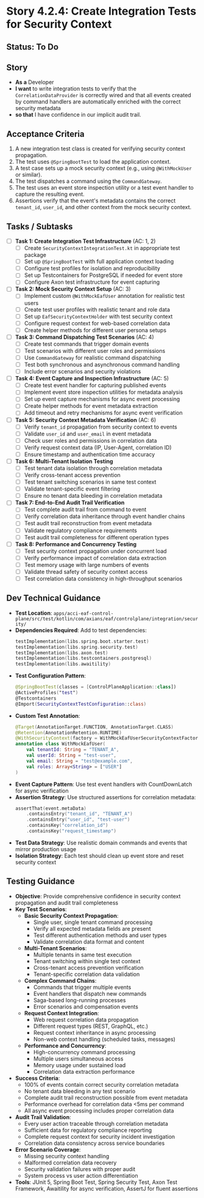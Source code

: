 # Story 4.2.4: Create Integration Tests for Security Context

## Status: To Do

## Story
- **As a** Developer
- **I want** to write integration tests to verify that the `CorrelationDataProvider` is correctly wired and that all events created by command handlers are automatically enriched with the correct security metadata
- **so that** I have confidence in our implicit audit trail.

## Acceptance Criteria
1. A new integration test class is created for verifying security context propagation.
2. The test uses `@SpringBootTest` to load the application context.
3. A test case sets up a mock security context (e.g., using `@WithMockUser` or similar).
4. The test dispatches a command using the `CommandGateway`.
5. The test uses an event store inspection utility or a test event handler to capture the resulting event.
6. Assertions verify that the event's metadata contains the correct `tenant_id`, `user_id`, and other context from the mock security context.

## Tasks / Subtasks

- [ ] **Task 1: Create Integration Test Infrastructure** (AC: 1, 2)
  - [ ] Create `SecurityContextIntegrationTest.kt` in appropriate test package
  - [ ] Set up `@SpringBootTest` with full application context loading
  - [ ] Configure test profiles for isolation and reproducibility
  - [ ] Set up Testcontainers for PostgreSQL if needed for event store
  - [ ] Configure Axon test infrastructure for event capturing

- [ ] **Task 2: Mock Security Context Setup** (AC: 3)
  - [ ] Implement custom `@WithMockEafUser` annotation for realistic test users
  - [ ] Create test user profiles with realistic tenant and role data
  - [ ] Set up `EafSecurityContextHolder` with test security context
  - [ ] Configure request context for web-based correlation data
  - [ ] Create helper methods for different user persona setups

- [ ] **Task 3: Command Dispatching Test Scenarios** (AC: 4)
  - [ ] Create test commands that trigger domain events
  - [ ] Test scenarios with different user roles and permissions
  - [ ] Use `CommandGateway` for realistic command dispatching
  - [ ] Test both synchronous and asynchronous command handling
  - [ ] Include error scenarios and security violations

- [ ] **Task 4: Event Capture and Inspection Infrastructure** (AC: 5)
  - [ ] Create test event handler for capturing published events
  - [ ] Implement event store inspection utilities for metadata analysis
  - [ ] Set up event capture mechanisms for async event processing
  - [ ] Create helper methods for event metadata extraction
  - [ ] Add timeout and retry mechanisms for async event verification

- [ ] **Task 5: Security Context Metadata Verification** (AC: 6)
  - [ ] Verify `tenant_id` propagation from security context to events
  - [ ] Validate `user_id` and `user_email` in event metadata
  - [ ] Check user roles and permissions in correlation data
  - [ ] Verify request context data (IP, User-Agent, correlation ID)
  - [ ] Ensure timestamp and authentication time accuracy

- [ ] **Task 6: Multi-Tenant Isolation Testing**
  - [ ] Test tenant data isolation through correlation metadata
  - [ ] Verify cross-tenant access prevention
  - [ ] Test tenant switching scenarios in same test context
  - [ ] Validate tenant-specific event filtering
  - [ ] Ensure no tenant data bleeding in correlation metadata

- [ ] **Task 7: End-to-End Audit Trail Verification**
  - [ ] Test complete audit trail from command to event
  - [ ] Verify correlation data inheritance through event handler chains
  - [ ] Test audit trail reconstruction from event metadata
  - [ ] Validate regulatory compliance requirements
  - [ ] Test audit trail completeness for different operation types

- [ ] **Task 8: Performance and Concurrency Testing**
  - [ ] Test security context propagation under concurrent load
  - [ ] Verify performance impact of correlation data extraction
  - [ ] Test memory usage with large numbers of events
  - [ ] Validate thread safety of security context access
  - [ ] Test correlation data consistency in high-throughput scenarios

## Dev Technical Guidance

- **Test Location**: `apps/acci-eaf-control-plane/src/test/kotlin/com/axians/eaf/controlplane/integration/security/`
- **Dependencies Required**: Add to test dependencies:
  ```kotlin
  testImplementation(libs.spring.boot.starter.test)
  testImplementation(libs.spring.security.test)
  testImplementation(libs.axon.test)
  testImplementation(libs.testcontainers.postgresql)
  testImplementation(libs.awaitility)
  ```
- **Test Configuration Pattern**:
  ```kotlin
  @SpringBootTest(classes = [ControlPlaneApplication::class])
  @ActiveProfiles("test")
  @Testcontainers
  @Import(SecurityContextTestConfiguration::class)
  ```
- **Custom Test Annotation**:
  ```kotlin
  @Target(AnnotationTarget.FUNCTION, AnnotationTarget.CLASS)
  @Retention(AnnotationRetention.RUNTIME)
  @WithSecurityContext(factory = WithMockEafUserSecurityContextFactory::class)
  annotation class WithMockEafUser(
      val tenantId: String = "TENANT_A",
      val userId: String = "test-user",
      val email: String = "test@example.com",
      val roles: Array<String> = ["USER"]
  )
  ```
- **Event Capture Pattern**: Use test event handlers with CountDownLatch for async verification
- **Assertion Strategy**: Use structured assertions for correlation metadata:
  ```kotlin
  assertThat(event.metaData)
      .containsEntry("tenant_id", "TENANT_A")
      .containsEntry("user_id", "test-user")
      .containsKey("correlation_id")
      .containsKey("request_timestamp")
  ```
- **Test Data Strategy**: Use realistic domain commands and events that mirror production usage
- **Isolation Strategy**: Each test should clean up event store and reset security context

## Testing Guidance

- **Objective**: Provide comprehensive confidence in security context propagation and audit trail completeness
- **Key Test Scenarios**:
  - **Basic Security Context Propagation**:
    - Single user, single tenant command processing
    - Verify all expected metadata fields are present
    - Test different authentication methods and user types
    - Validate correlation data format and content
  - **Multi-Tenant Scenarios**:
    - Multiple tenants in same test execution
    - Tenant switching within single test context
    - Cross-tenant access prevention verification
    - Tenant-specific correlation data validation
  - **Complex Command Chains**:
    - Commands that trigger multiple events
    - Event handlers that dispatch new commands
    - Saga-based long-running processes
    - Error scenarios and compensation events
  - **Request Context Integration**:
    - Web request correlation data propagation
    - Different request types (REST, GraphQL, etc.)
    - Request context inheritance in async processing
    - Non-web context handling (scheduled tasks, messages)
  - **Performance and Concurrency**:
    - High-concurrency command processing
    - Multiple users simultaneous access
    - Memory usage under sustained load
    - Correlation data extraction performance
- **Success Criteria**: 
  - 100% of events contain correct security correlation metadata
  - No tenant data bleeding in any test scenario
  - Complete audit trail reconstruction possible from event metadata
  - Performance overhead for correlation data <5ms per command
  - All async event processing includes proper correlation data
- **Audit Trail Validation**:
  - Every user action traceable through correlation metadata
  - Sufficient data for regulatory compliance reporting
  - Complete request context for security incident investigation
  - Correlation data consistency across service boundaries
- **Error Scenario Coverage**:
  - Missing security context handling
  - Malformed correlation data recovery
  - Security validation failures with proper audit
  - System process vs user action differentiation
- **Tools**: JUnit 5, Spring Boot Test, Spring Security Test, Axon Test Framework, Awaitility for async verification, AssertJ for fluent assertions
